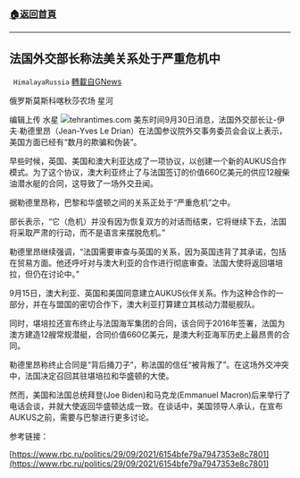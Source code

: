 ###  [:house:返回首頁](https://github.com/ourhimalayas/txt)
---


## 法国外交部长称法美关系处于严重危机中
` HimalayaRussia` [轉載自GNews](https://gnews.org/zh-hans/1565168/)

俄罗斯莫斯科喀秋莎农场 星河

编辑上传 水星
![](https://assets.gnews.org/wp-content/uploads/2021/09/U-1.jpg)tehrantimes.com
美东时间9月30日消息，法国外交部长让-伊夫∙勒德里昂（Jean-Yves Le Drian）在法国参议院外交事务委员会会议上表示，美国方面已经有“数月的欺骗和伪装”。

早些时候，英国、美国和澳大利亚达成了一项协议，以创建一个新的AUKUS合作模式。为了这个协议，澳大利亚终止了与法国签订的价值660亿美元的供应12艘柴油潜水艇的合同，这导致了一场外交丑闻。

据勒德里昂称，巴黎和华盛顿之间的关系正处于“严重危机”之中。

部长表示，“它（危机）并没有因为恢复双方的对话而结束，它将继续下去，法国将采取严肃的行动，而不是语言来摆脱危机。”

勒德里昂继续强调，“法国需要审查与英国的关系，因为英国违背了其承诺，包括在贸易方面。他还呼吁对与澳大利亚的合作进行彻底审查。法国大使将返回堪培拉，但仍在讨论中。”

9月15日，澳大利亚、英国和美国同意建立AUKUS伙伴关系。作为这种合作的一部分，并在与盟国的密切合作下，澳大利亚打算建立其核动力潜艇舰队。

同时，堪培拉还宣布终止与法国海军集团的合同，该合同于2016年签署，法国为澳方建造12艘常规潜艇，合同价值660亿美元，是澳大利亚海军历史上最昂贵的合同。

勒德里昂称终止合同是“背后捅刀子”，称法国的信任“被背叛了”。在这场外交冲突中，法国决定召回其驻堪培拉和华盛顿的大使。

然而，美国和法国总统拜登(Joe Biden)和马克龙(Emmanuel Macron)后来举行了电话会谈，并就大使返回华盛顿达成一致。在谈话中，美国领导人承认，在宣布AUKUS之前，需要与巴黎进行更多讨论。

参考链接：

[https://www.rbc.ru/politics/29/09/2021/6154bfe79a7947353e8c7801](https://www.rbc.ru/politics/29/09/2021/6154bfe79a7947353e8c7801)
